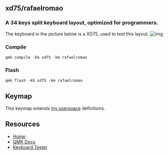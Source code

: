## xd75/rafaelromao
### A 34 keys split keyboard layout, optimized for programmers.

The keyboard in the picture below is a XD75, used to test this layout.
![img](https://i.imgur.com/Cmk4DBd.jpg)

### Compile

`qmk compile -kb xd75 -km rafaelromao`

### Flash

`qmk flash -kb xd75 -km rafaelromao`

## Keymap

This keymap extends [my userspace](../../../../../users/rafaelromao/readme.md) definitions.

## Resources

- [Home](../../../../../../readme.md)
- [QMK Docs](https://docs.qmk.fm)
- [Keyboard Tester](https://config.qmk.fm/#/test)

